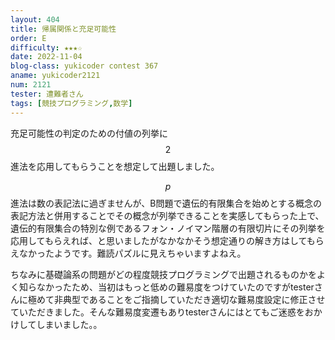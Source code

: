 ```yaml
---
layout: 404
title: 帰属関係と充足可能性
order: E
difficulty: ★★★☆
date: 2022-11-04
blog-class: yukicoder contest 367
aname: yukicoder2121
num: 2121
tester: 遭難者さん
tags: [競技プログラミング,数学]
---
```


充足可能性の判定のための付値の列挙に$$2$$進法を応用してもらうことを想定して出題しました。

$$p$$進法は数の表記法に過ぎませんが、B問題で遺伝的有限集合を始めとする概念の表記方法と併用することでその概念が列挙できることを実感してもらった上で、遺伝的有限集合の特別な例であるフォン・ノイマン階層の有限切片にその列挙を応用してもらえれば、と思いましたがなかなかそう想定通りの解き方はしてもらえなかったようです。難読パズルに見えちゃいますよねえ。

ちなみに基礎論系の問題がどの程度競技プログラミングで出題されるものかをよく知らなかったため、当初はもっと低めの難易度をつけていたのですがtesterさんに極めて非典型であることをご指摘していただき適切な難易度設定に修正させていただきました。そんな難易度変遷もありtesterさんにはとてもご迷惑をおかけしてしまいました。。
